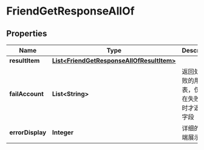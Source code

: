 

# FriendGetResponseAllOf


## Properties

| Name | Type | Description | Notes |
|------------ | ------------- | ------------- | -------------|
|**resultItem** | [**List&lt;FriendGetResponseAllOfResultItem&gt;**](FriendGetResponseAllOfResultItem.md) |  |  [optional] |
|**failAccount** | **List&lt;String&gt;** | 返回处理失败的用户列表，仅当存在失败用户时才返回该字段 |  [optional] |
|**errorDisplay** | **Integer** | 详细的客户端展示信息 |  [optional] |



